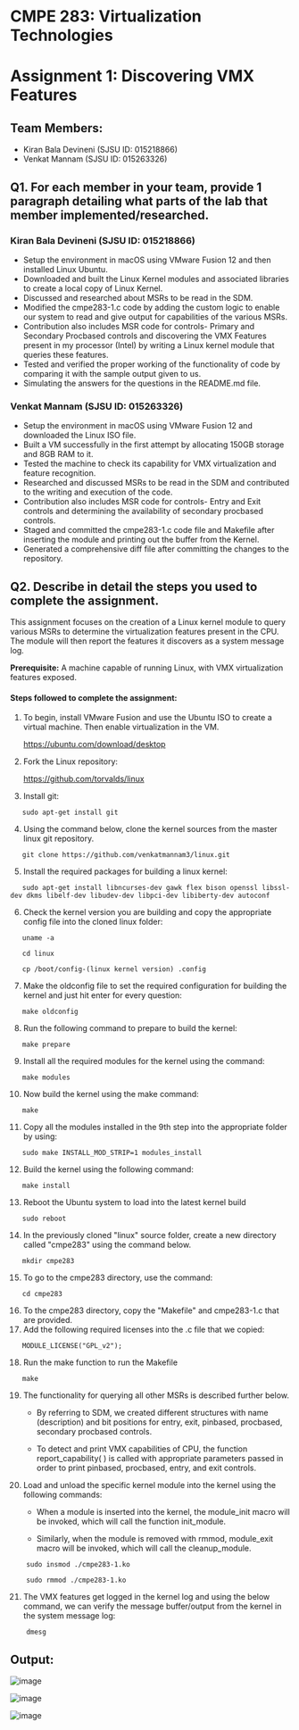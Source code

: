 # CMPE 283: Virtualization Technologies 
# Assignment 1: Discovering VMX Features
## Team Members: 
* Kiran Bala Devineni (SJSU ID: 015218866)
* Venkat Mannam (SJSU ID: 015263326)

## Q1. For each member in your team, provide 1 paragraph detailing what parts of the lab that member implemented/researched.

### Kiran Bala Devineni (SJSU ID: 015218866)

* Setup the environment in macOS using VMware Fusion 12 and then installed Linux Ubuntu.
* Downloaded and built the Linux Kernel modules and associated libraries to create a local copy of Linux Kernel.
* Discussed and researched about MSRs to be read in the SDM.
* Modified the cmpe283-1.c code by adding the custom logic to enable our system to read and give output for capabilities of the various MSRs. 
* Contribution also includes MSR code for controls- Primary and Secondary Procbased controls and discovering the VMX Features present in my processor (Intel) by writing a Linux kernel module that queries these features.
* Tested and verified the proper working of the functionality of code by comparing it with the sample output given to us. 
* Simulating the answers for the questions in the README.md file.

### Venkat Mannam (SJSU ID: 015263326)

* Setup the environment in macOS using VMware Fusion 12 and downloaded the Linux ISO file. 
* Built a VM successfully in the first attempt by allocating 150GB storage and 8GB RAM to it. 
* Tested the machine to check its capability for VMX virtualization and feature recognition. 
* Researched and discussed MSRs to be read in the SDM and contributed to the writing and execution of the code.
* Contribution also includes MSR code for controls- Entry and Exit controls and determining the availability of secondary procbased controls.
* Staged and committed the cmpe283-1.c code file and Makefile after inserting the module and printing out the buffer from the Kernel. 
* Generated a comprehensive diff file after committing the changes to the repository. 

## Q2. Describe in detail the steps you used to complete the assignment. 

This assignment focuses on the creation of a Linux kernel module to query various MSRs to determine the virtualization features present in the CPU. The module will then report the features it discovers as a system message log.

**Prerequisite:** A machine capable of running Linux, with VMX virtualization features exposed.

#### Steps followed to complete the assignment:
1. To begin, install VMware Fusion and use the Ubuntu ISO to create a virtual machine. Then enable virtualization in the VM.<br />

   https://ubuntu.com/download/desktop

2. Fork the Linux repository:<br />

   https://github.com/torvalds/linux

3. Install git:<br />
```
   sudo apt-get install git
```
4. Using the command below, clone the kernel sources from the master linux git repository.<br />
```
   git clone https://github.com/venkatmannam3/linux.git 
```
5. Install the required packages for building a linux kernel:<br />
```
   sudo apt-get install libncurses-dev gawk flex bison openssl libssl-dev dkms libelf-dev libudev-dev libpci-dev libiberty-dev autoconf
``` 
6. Check the kernel version you are building and copy the appropriate config file into the cloned linux folder:
```
   uname -a
```
```
   cd linux
```
```
   cp /boot/config-(linux kernel version) .config
```
7. Make the oldconfig file to set the required configuration for building the kernel and just hit enter for every question:
```
   make oldconfig
```
8. Run the following command to prepare to build the kernel:
```
   make prepare
```
9. Install all the required modules for the kernel using the command:
```
   make modules
```
10. Now build the kernel using the make command:
```
   make
```
11. Copy all the modules installed in the 9th step into the appropriate folder by using:
```
   sudo make INSTALL_MOD_STRIP=1 modules_install
```
12. Build the kernel using the following command:
```
   make install
```
13. Reboot the Ubuntu system to load into the latest kernel build
```
   sudo reboot
```
14. In the previously cloned "linux" source folder, create a new directory called "cmpe283" using the command below.<br />
```
   mkdir cmpe283
```  
15. To go to the cmpe283 directory, use the command:<br />
```
   cd cmpe283
```   
16. To the cmpe283 directory, copy the "Makefile" and cmpe283-1.c that are provided.
17. Add the following required licenses into the .c file that we copied:
```
   MODULE_LICENSE("GPL_v2");
```
18. Run the make function to run the Makefile
```
   make
```
19. The functionality for querying all other MSRs is described further below.

    * By referring to SDM, we created different structures with name (description) and bit positions for entry, exit, pinbased, procbased, secondary procbased controls.

    * To detect and print VMX capabilities of CPU, the function report_capability( ) is called with appropriate parameters passed in order to print pinbased, procbased, entry, and exit controls.
   
20. Load and unload the specific kernel module into the kernel using the following commands:<br />

    * When a module is inserted into the kernel, the module_init macro will be invoked, which will call the function init_module. 
    
    * Similarly, when the module is removed with rmmod, module_exit macro will be invoked, which will call the cleanup_module.
```
    sudo insmod ./cmpe283-1.ko
```
```
    sudo rmmod ./cmpe283-1.ko
```    
21. The VMX features get logged in the kernel log and using the below command, we can verify the message buffer/output from the kernel in the system message log:<br />
```
    dmesg 
```

## Output:

![image](https://user-images.githubusercontent.com/78829969/141673800-6a7fc056-a414-4d86-8072-a9df8d3d981e.png)

![image](https://user-images.githubusercontent.com/78829969/141673814-eb202ed9-7de0-4792-8b49-33700f56b184.png)

![image](https://user-images.githubusercontent.com/78829969/141673820-708196c8-500d-4779-b22a-983634e18d71.png)














    
    
